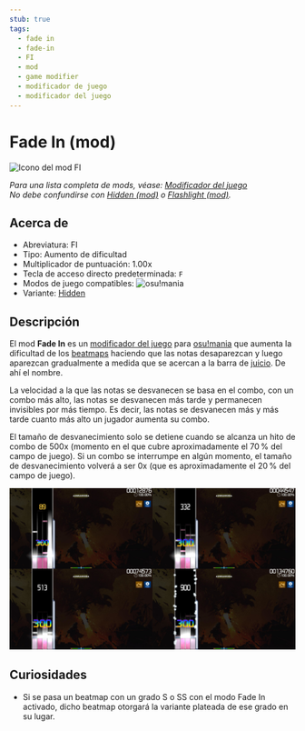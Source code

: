 ```yaml
---
stub: true
tags:
  - fade in
  - fade-in
  - FI
  - mod
  - game modifier
  - modificador de juego
  - modificador del juego
---
```


# Fade In (mod)

![Icono del mod FI](/wiki/shared/mods/FI.png "Icono del mod Fade In (FI)")

*Para una lista completa de mods, véase: [Modificador del juego](/wiki/Gameplay/Game_modifier)*\
*No debe confundirse con [Hidden (mod)](/wiki/Gameplay/Game_modifier/Hidden) o [Flashlight (mod)](/wiki/Gameplay/Game_modifier/Flashlight).*

## Acerca de

- Abreviatura: FI
- Tipo: Aumento de dificultad
- Multiplicador de puntuación: 1.00x
- Tecla de acceso directo predeterminada: `F`
- Modos de juego compatibles: ![][osu!mania]
- Variante: [Hidden](/wiki/Gameplay/Game_modifier/Hidden)

## Descripción

El mod **Fade In** es un [modificador del juego](/wiki/Gameplay/Game_modifier) para [osu!mania](/wiki/Game_mode/osu!mania) que aumenta la dificultad de los [beatmaps](/wiki/Beatmap) haciendo que las notas desaparezcan y luego aparezcan gradualmente a medida que se acercan a la barra de [juicio](/wiki/Gameplay/Judgement). De ahí el nombre.

La velocidad a la que las notas se desvanecen se basa en el combo, con un combo más alto, las notas se desvanecen más tarde y permanecen invisibles por más tiempo. Es decir, las notas se desvanecen más y más tarde cuanto más alto un jugador aumenta su combo.

El tamaño de desvanecimiento solo se detiene cuando se alcanza un hito de combo de 500x (momento en el que cubre aproximadamente el 70 % del campo de juego). Si un combo se interrumpe en algún momento, el tamaño de desvanecimiento volverá a ser 0x (que es aproximadamente el 20 % del campo de juego).

![Comparaciones de jugabilidad con FI](/wiki/Gameplay/Game_modifier/Fade_In/img/FI-combo-comparison-mania.jpg "Jugabilidad con el mod Fade In en combo 89x (arriba a la izquierda), en combo 332x (arriba centro), en combo 513x (arriba a la derecha/abajo a la izquierda), y en combo 900x (abajo a la derecha) en osu!mania")

## Curiosidades

- Si se pasa un beatmap con un grado S o SS con el modo Fade In activado, dicho beatmap otorgará la variante plateada de ese grado en su lugar.

[osu!mania]: /wiki/shared/mode/mania.png "osu!mania"
